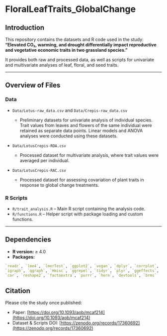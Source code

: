 # FloralLeafTraits_GlobalChange

## Introduction
This repository contains the datasets and R code used in the study:  
**“Elevated CO₂, warming, and drought differentially impact reproductive and vegetative economic traits in two grassland species.”**  

It provides both raw and processed data, as well as scripts for univariate and multivariate analyses of leaf, floral, and seed traits.

---

## Overview of Files

### Data
- `Data/Lotus-raw_data.csv` and `Data/Crepis-raw_data.csv`  
  - Preliminary datasets for univariate analysis of individual species. Trait values from leaves and flowers of the same individual were retained as separate data points. Linear models and ANOVA analyses were conducted using these datasets.  

- `Data/LotusCrepis-RDA.csv`  
  - Processed dataset for multivariate analysis, where trait values were averaged per individual.  

- `Data/LotusCrepis-RAC.csv`  
  - Processed dataset for assessing covariation of plant traits in response to global change treatments.  

### R Scripts
- `R/trait_analysis.R` – Main R script containing the analysis code.  
- `R/functions.R` – Helper script with package loading and custom functions.  

---

## Dependencies
- **R version:** ≥ 4.0  
- **Packages:**  
```r
`readr`, `lme4`, `lmerTest`, `ggplot2`, `vegan`, `dplyr`, `corrplot`, 
`igraph`, `qgraph`, `Hmisc`, `ggrepel`, `tidyr`, `plyr`, `ggeffects`, 
`car`, `reshape2`, `factoextra`, `purrr`, `here`, `devtools`, `brms`
```

## Citation
Please cite the study once published:  
- Paper: [https://doi.org/10.1093/aob/mcaf214](https://doi.org/10.1093/aob/mcaf214)  
- Dataset & Scripts DOI: [https://zenodo.org/records/17360692](https://zenodo.org/records/17360692)
